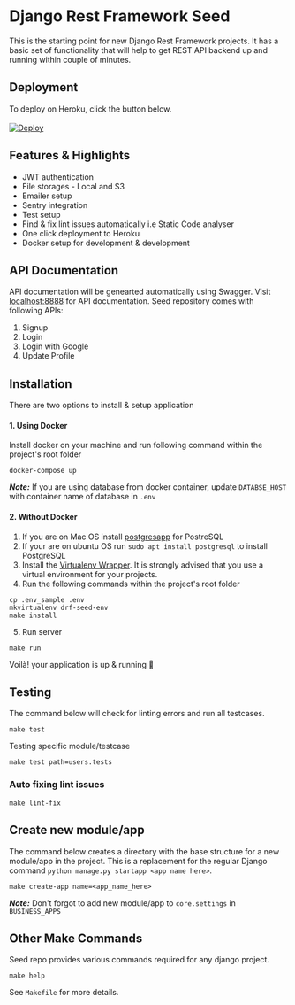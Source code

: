 # Django Rest Framework Seed

This is the starting point for new Django Rest Framework projects. It has a basic set of functionality that will help to get REST API backend up and running within couple of minutes.


## Deployment
To deploy on Heroku, click the button below.<br><br>
<a href="https://heroku.com/deploy?template=https://github.com/techb-softwares/annapurna-backend" target="_blank">
  <img src="https://www.herokucdn.com/deploy/button.svg" alt="Deploy">
</a>


## Features & Highlights
- JWT authentication
- File storages - Local and S3
- Emailer setup
- Sentry integration
- Test setup
- Find & fix lint issues automatically i.e Static Code analyser
- One click deployment to Heroku
- Docker setup for development & development

## API Documentation
API documentation will be genearted automatically using Swagger. Visit [localhost:8888](http://localhost:8888) for API documentation. Seed repository comes with following APIs:
1. Signup
2. Login
3. Login with Google
4. Update Profile

## 
## Installation
There  are two options to install & setup application
#### 1. Using Docker
Install docker on your machine and run following command within the project's root folder
```
docker-compose up
```

**_Note:_** If you are using database from docker container, update `DATABSE_HOST` with container name of database in `.env`

#### 2. Without Docker
1. If you are on Mac OS install [postgresapp](https://postgresapp.com/downloads.html) for PostreSQL<br>
2. If your are on ubuntu OS run ```sudo apt install postgresql``` to install PostgreSQL 
4. Install the [Virtualenv Wrapper](https://www.geeksforgeeks.org/using-mkvirtualenv-to-create-new-virtual-environment-python/). It is strongly advised that you use a virtual environment for your projects.
5. Run the following commands within the project's root folder
```
cp .env_sample .env
mkvirtualenv drf-seed-env
make install
````
5. Run server
```
make run
```

Voilà! your application is up & running 🚀

## Testing
The command below will check for linting errors and run all testcases.
```
make test
```

Testing specific module/testcase
```
make test path=users.tests
```

### Auto fixing lint issues
```
make lint-fix
```

## Create new module/app
The command below creates a directory with the base structure for a new module/app in the project. This is a replacement for the regular Django command `python manage.py startapp <app name here>`.
```
make create-app name=<app_name_here>
```
**_Note:_** Don't forgot to add new module/app to `core.settings` in `BUSINESS_APPS`

## Other Make Commands
Seed repo provides various commands required for any django project. 
```
make help
```
See `Makefile` for more details.